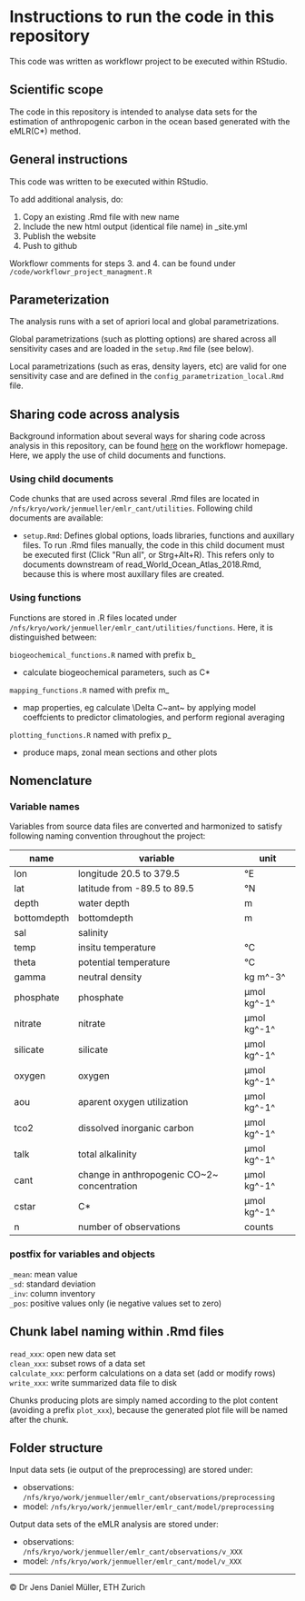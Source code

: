 # Instructions to run the code in this repository

This code was written as workflowr project to be executed within RStudio.

## Scientific scope

The code in this repository is intended to analyse data sets for the estimation of anthropogenic carbon in the ocean based generated with the eMLR(C\*) method.

## General instructions

This code was written to be executed within RStudio.

To add additional analysis, do:

1.  Copy an existing .Rmd file with new name
2.  Include the new html output (identical file name) in \_site.yml
3.  Publish the website
4.  Push to github

Workflowr comments for steps 3. and 4. can be found under `/code/workflowr_project_managment.R`

## Parameterization

The analysis runs with a set of apriori local and global parametrizations.

Global parametrizations (such as plotting options) are shared across all sensitivity cases and are loaded in the `setup.Rmd` file (see below).

Local parametrizations (such as eras, density layers, etc) are valid for one sensitivity case and are defined in the `config_parametrization_local.Rmd` file.

## Sharing code across analysis

Background information about several ways for sharing code across analysis in this repository, can be found [here](https://jdblischak.github.io/workflowr/articles/wflow-07-common-code.html) on the workflowr homepage. Here, we apply the use of child documents and functions.

### Using child documents

Code chunks that are used across several .Rmd files are located in `/nfs/kryo/work/jenmueller/emlr_cant/utilities`. Following child documents are available:

-   `setup.Rmd`: Defines global options, loads libraries, functions and auxillary files. To run .Rmd files manually, the code in this child document must be executed first (Click "Run all", or Strg+Alt+R). This refers only to documents downstream of read_World_Ocean_Atlas_2018.Rmd, because this is where most auxillary files are created.

### Using functions

Functions are stored in .R files located under `/nfs/kryo/work/jenmueller/emlr_cant/utilities/functions`. Here, it is distinguished between:

`biogeochemical_functions.R` named with prefix b\_

-   calculate biogeochemical parameters, such as C\*

`mapping_functions.R` named with prefix m\_

-   map properties, eg calculate \\Delta C\~ant\~ by applying model coeffcients to predictor climatologies, and perform regional averaging

`plotting_functions.R` named with prefix p\_

-   produce maps, zonal mean sections and other plots

## Nomenclature

### Variable names

Variables from source data files are converted and harmonized to satisfy following naming convention throughout the project:

| name        | variable                                      | unit        |
|-------------|-----------------------------------------------|-------------|
| lon         | longitude 20.5 to 379.5                       | °E          |
| lat         | latitude from -89.5 to 89.5                   | °N          |
| depth       | water depth                                   | m           |
| bottomdepth | bottomdepth                                   | m           |
| sal         | salinity                                      |             |
| temp        | insitu temperature                            | °C          |
| theta       | potential temperature                         | °C          |
| gamma       | neutral density                               | kg m^-3^    |
| phosphate   | phosphate                                     | μmol kg^-1^ |
| nitrate     | nitrate                                       | μmol kg^-1^ |
| silicate    | silicate                                      | μmol kg^-1^ |
| oxygen      | oxygen                                        | μmol kg^-1^ |
| aou         | aparent oxygen utilization                    | μmol kg^-1^ |
| tco2        | dissolved inorganic carbon                    | μmol kg^-1^ |
| talk        | total alkalinity                              | μmol kg^-1^ |
| cant        | change in anthropogenic CO\~2\~ concentration | μmol kg^-1^ |
| cstar       | C\*                                           | μmol kg^-1^ |
| n           | number of observations                        | counts      |

### postfix for variables and objects

`_mean`: mean value  
`_sd`: standard deviation  
`_inv`: column inventory  
`_pos`: positive values only (ie negative values set to zero)

## Chunk label naming within .Rmd files

`read_xxx`: open new data set  
`clean_xxx`: subset rows of a data set  
`calculate_xxx`: perform calculations on a data set (add or modify rows)  
`write_xxx`: write summarized data file to disk

Chunks producing plots are simply named according to the plot content (avoiding a prefix `plot_xxx`), because the generated plot file will be named after the chunk.

## Folder structure

Input data sets (ie output of the preprocessing) are stored under:

-   observations: `/nfs/kryo/work/jenmueller/emlr_cant/observations/preprocessing`
-   model: `/nfs/kryo/work/jenmueller/emlr_cant/model/preprocessing`

Output data sets of the eMLR analysis are stored under:

-   observations: `/nfs/kryo/work/jenmueller/emlr_cant/observations/v_XXX`
-   model: `/nfs/kryo/work/jenmueller/emlr_cant/model/v_XXX`

------------------------------------------------------------------------

© Dr Jens Daniel Müller, ETH Zurich

